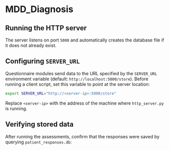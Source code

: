 # MDD_Diagnosis

## Running the HTTP server


The server listens on port `5000` and automatically creates the database file if
it does not already exist.

## Configuring `SERVER_URL`

Questionnaire modules send data to the URL specified by the `SERVER_URL`
environment variable (default: `http://localhost:5000/store`).  Before running a
client script, set this variable to point at the server location:

```bash
export SERVER_URL="http://<server-ip>:5000/store"
```

Replace `<server-ip>` with the address of the machine where `http_server.py` is
running.

## Verifying stored data

After running the assessments, confirm that the responses were saved by querying
`patient_responses.db`:


